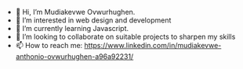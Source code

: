- 👋 Hi, I’m Mudiakevwe Ovwurhughen.
- 👀 I’m interested in web design and development 
- 🌱 I’m currently learning Javascript. 
- 💞️ I’m looking to collaborate on suitable projects to sharpen my skills 
- 📫 How to reach me: https://www.linkedin.com/in/mudiakevwe-anthonio-ovwurhughen-a96a92231/
